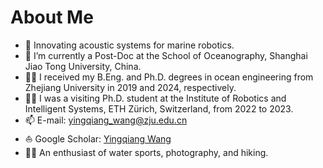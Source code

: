# About Me
- 🐬 Innovating acoustic systems for marine robotics.
- 🏫 I’m currently a Post-Doc at the School of Oceanography, Shanghai Jiao Tong University, China.
- 👨‍🎓 I received my B.Eng. and Ph.D. degrees in ocean engineering from Zhejiang University in 2019 and 2024, respectively.
- 👨‍🎓 I was a visiting Ph.D. student at the Institute of Robotics and Intelligent Systems, ETH Zürich, Switzerland, from 2022 to 2023.
- 📫 E-mail: yingqiang_wang@zju.edu.cn
- ⛵ Google Scholar: [Yingqiang Wang](https://scholar.google.com/citations?user=_0x40UYAAAAJ&hl=en)
- 🚣‍♂️ An enthusiast of water sports, photography, and hiking.
